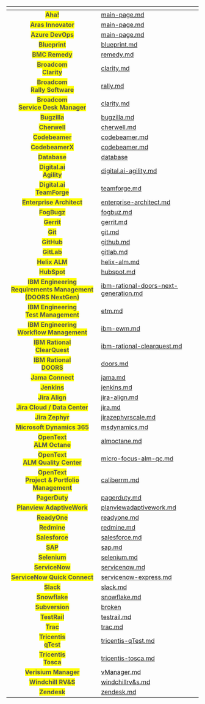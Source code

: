 <table data-view="cards" data-full-width="false">
   <thead>
      <tr>
        <th align="center" data-card-cover></th>
        <th data-hidden data-card-target data-type="content-ref"></th>
      </tr>
   </thead>
   <tbody>
      <tr>
        <td align="center"><mark style="color:#555555"><strong>Aha!</strong></mark></td>
        <td><a href="main-page.md">main-page.md</a></td>
      </tr>
      <tr>
        <td align="center"><mark style="color:#555555"><strong>Aras Innovator</strong></mark></td>
        <td><a href="main-page.md">main-page.md</a></td>
      </tr>
      <tr>
        <td align="center"><mark style="color:#555555"><strong>Azure DevOps</strong></mark></td>
        <td><a href="main-page.md">main-page.md</a></td>
      </tr>
<tr>
  <td align="center"><mark style="color:#555555"><strong>Blueprint</strong></mark></td>
  <td><a href="blueprint.md">blueprint.md</a></td>
</tr>
<tr>
  <td align="center"><mark style="color:#555555"><strong>BMC Remedy</strong></mark></td>
  <td><a href="remedy.md">remedy.md</a></td>
</tr>
<tr>
  <td align="center"><mark style="color:#555555"><strong>Broadcom<br>Clarity</strong></mark></td>
  <td><a href="clarity.md">clarity.md</a></td>
</tr>
<tr>
  <td align="center"><mark style="color:#555555"><strong>Broadcom<br>Rally Software</strong></mark></td>
  <td><a href="rally.md">rally.md</a></td>
</tr>
<tr>
  <td align="center"><mark style="color:#555555"><strong>Broadcom<br>Service Desk Manager</strong></mark></td>
  <td><a href="clarity.md">clarity.md</a></td>
</tr>
<tr>
  <td align="center"><mark style="color:#555555"><strong>Bugzilla</strong></mark></td>
  <td><a href="bugzilla.md">bugzilla.md</a></td>
</tr>
<tr>
  <td align="center"><mark style="color:#555555"><strong>Cherwell</strong></mark></td>
  <td><a href="cherwell.md">cherwell.md</a></td>
</tr>
<tr>
  <td align="center"><mark style="color:#555555"><strong>Codebeamer</strong></mark></td>
  <td><a href="codebeamer.md">codebeamer.md</a></td>
</tr>
<tr>
  <td align="center"><mark style="color:#555555"><strong>CodebeamerX</strong></mark></td>
  <td><a href="codebeamer.md">codebeamer.md</a></td>
</tr>
<tr>
  <td align="center"><mark style="color:#555555"><strong>Database</strong></mark></td>
  <td><a href="database">database</a></td>
</tr>
<tr>
  <td align="center"><mark style="color:#555555"><strong>Digital.ai<br>Agility</strong></mark></td>
  <td><a href="digital.ai-agility.md">digital.ai-agility.md</a></td>
</tr>
<tr>
  <td align="center"><mark style="color:#555555"><strong>Digital.ai<br>TeamForge</strong></mark></td>
  <td><a href="teamforge.md">teamforge.md</a></td>
</tr>
<tr>
  <td align="center"><mark style="color:#555555"><strong>Enterprise Architect</strong></mark></td>
  <td><a href="enterprise-architect.md">enterprise-architect.md</a></td>
</tr>
<tr>
  <td align="center"><mark style="color:#555555"><strong>FogBugz</strong></mark></td>
  <td><a href="fogbuz.md">fogbuz.md</a></td>
</tr>
<tr>
  <td align="center"><mark style="color:#555555"><strong>Gerrit</strong></mark></td>
  <td><a href="gerrit.md">gerrit.md</a></td>
</tr>
<tr>
  <td align="center"><mark style="color:#555555"><strong>Git</strong></mark></td>
  <td><a href="git.md">git.md</a></td>
</tr>
<tr>
  <td align="center"><mark style="color:#555555"><strong>GitHub</strong></mark></td>
  <td><a href="github.md">github.md</a></td>
</tr>
<tr>
  <td align="center"><mark style="color:#555555"><strong>GitLab</strong></mark></td>
  <td><a href="gitlab.md">gitlab.md</a></td>
</tr>
<tr>
  <td align="center"><mark style="color:#555555"><strong>Helix ALM</strong></mark></td>
  <td><a href="helix-alm.md">helix-alm.md</a></td>
</tr>
<tr>
  <td align="center"><mark style="color:#555555"><strong>HubSpot</strong></mark></td>
  <td><a href="hubspot.md">hubspot.md</a></td>
</tr>
<tr>
  <td align="center"><mark style="color:#555555"><strong>IBM Engineering<br>Requirements Management (DOORS NextGen)</strong></mark></td>
  <td><a href="ibm-rational-doors-next-generation.md">ibm-rational-doors-next-generation.md</a></td>
</tr>
<tr>
  <td align="center"><mark style="color:#555555"><strong>IBM Engineering<br>Test Management</strong></mark></td>
  <td><a href="etm.md">etm.md</a></td>
</tr>
<tr>
  <td align="center"><mark style="color:#555555"><strong>IBM Engineering<br>Workflow Management</strong></mark></td>
  <td><a href="ibm-ewm.md">ibm-ewm.md</a></td>
</tr>
<tr>
  <td align="center"><mark style="color:#555555"><strong>IBM Rational<br>ClearQuest</strong></mark></td>
  <td><a href="ibm-rational-clearquest.md">ibm-rational-clearquest.md</a></td>
</tr>
<tr>
  <td align="center"><mark style="color:#555555"><strong>IBM Rational<br>DOORS</strong></mark></td>
  <td><a href="doors.md">doors.md</a></td>
</tr>
<tr>
  <td align="center"><mark style="color:#555555"><strong>Jama Connect</strong></mark></td>
  <td><a href="jama.md">jama.md</a></td>
</tr>
<tr>
  <td align="center"><mark style="color:#555555"><strong>Jenkins</strong></mark></td>
  <td><a href="jenkins.md">jenkins.md</a></td>
</tr>
<tr>
  <td align="center"><mark style="color:#555555"><strong>Jira Align</strong></mark></td>
  <td><a href="jira-align.md">jira-align.md</a></td>
</tr>
<tr>
  <td align="center"><mark style="color:#555555"><strong>Jira Cloud / Data Center</strong></mark></td>
  <td><a href="jira.md">jira.md</a></td>
</tr>
<tr>
  <td align="center"><mark style="color:#555555"><strong>Jira Zephyr</strong></mark></td>
  <td><a href="jirazephyrscale.md">jirazephyrscale.md</a></td>
</tr>
<tr>
  <td align="center"><mark style="color:#555555"><strong>Microsoft Dynamics 365</strong></mark></td>
  <td><a href="msdynamics.md">msdynamics.md</a></td>
</tr>
<tr>
  <td align="center"><mark style="color:#555555"><strong>OpenText<br>ALM Octane</strong></mark></td>
  <td><a href="almoctane.md">almoctane.md</a></td>
</tr>
<tr>
  <td align="center"><mark style="color:#555555"><strong>OpenText<br>ALM Quality Center</strong></mark></td>
  <td><a href="micro-focus-alm-qc.md">micro-focus-alm-qc.md</a></td>
</tr>
<tr>
  <td align="center"><mark style="color:#555555"><strong>OpenText<br>Project & Portfolio Management</strong></mark></td>
  <td><a href="caliberrm.md">caliberrm.md</a></td>
</tr>
<tr>
  <td align="center"><mark style="color:#555555"><strong>PagerDuty</strong></mark></td>
  <td><a href="pagerduty.md">pagerduty.md</a></td>
</tr>
<tr>
  <td align="center"><mark style="color:#555555"><strong>Planview AdaptiveWork</strong></mark></td>
  <td><a href="planviewadaptivework.md">planviewadaptivework.md</a></td>
</tr>
<tr>
  <td align="center"><mark style="color:#555555"><strong>ReadyOne</strong></mark></td>
  <td><a href="readyone.md">readyone.md</a></td>
</tr>
<tr>
  <td align="center"><mark style="color:#555555"><strong>Redmine</strong></mark></td>
  <td><a href="redmine.md">redmine.md</a></td>
</tr>
<tr>
  <td align="center"><mark style="color:#555555"><strong>Salesforce</strong></mark></td>
  <td><a href="salesforce.md">salesforce.md</a></td>
</tr>
<tr>
  <td align="center"><mark style="color:#555555"><strong>SAP</strong></mark></td>
  <td><a href="sap.md">sap.md</a></td>
</tr>
<tr>
  <td align="center"><mark style="color:#555555"><strong>Selenium</strong></mark></td>
  <td><a href="selenium.md">selenium.md</a></td>
</tr>
<tr>
  <td align="center"><mark style="color:#555555"><strong>ServiceNow</strong></mark></td>
  <td><a href="servicenow.md">servicenow.md</a></td>
</tr>
<tr>
  <td align="center"><mark style="color:#555555"><strong>ServiceNow Quick Connect</strong></mark></td>
  <td><a href="servicenow-express.md">servicenow-express.md</a></td>
</tr>
<tr>
  <td align="center"><mark style="color:#555555"><strong>Slack</strong></mark></td>
  <td><a href="slack.md">slack.md</a></td>
</tr>
<tr>
  <td align="center"><mark style="color:#555555"><strong>Snowflake</strong></mark></td>
  <td><a href="snowflake.md">snowflake.md</a></td>
</tr>
<tr>
  <td align="center"><mark style="color:#555555"><strong>Subversion</strong></mark></td>
  <td><a href="broken">broken</a></td>
</tr>
<tr>
  <td align="center"><mark style="color:#555555"><strong>TestRail</strong></mark></td>
  <td><a href="testrail.md">testrail.md</a></td>
</tr>
<tr>
  <td align="center"><mark style="color:#555555"><strong>Trac</strong></mark></td>
  <td><a href="trac.md">trac.md</a></td>
</tr>
<tr>
  <td align="center"><mark style="color:#555555"><strong>Tricentis<br>qTest</strong></mark></td>
  <td><a href="tricentis-qTest.md">tricentis-qTest.md</a></td>
</tr>
<tr>
  <td align="center"><mark style="color:#555555"><strong>Tricentis<br>Tosca</strong></mark></td>
  <td><a href="tricentis-tosca.md">tricentis-tosca.md</a></td>
</tr>
<tr>
  <td align="center"><mark style="color:#555555"><strong>Verisium Manager</strong></mark></td>
  <td><a href="vManager.md">vManager.md</a></td>
</tr>
<tr>
  <td align="center"><mark style="color:#555555"><strong>Windchill RV&S</strong></mark></td>
  <td><a href="windchillrv&s.md">windchillrv&s.md</a></td>
</tr>
<tr>
  <td align="center"><mark style="color:#555555"><strong>Zendesk</strong></mark></td>
  <td><a href="zendesk.md">zendesk.md</a></td>
</tr>
   </tbody>
</table>